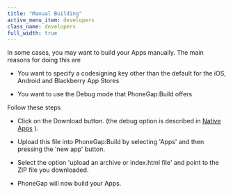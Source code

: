 ```yaml
---
title: "Manual Building"
active_menu_item: developers
class_name: developers
full_width: true
---
```



In some cases, you may want to build your Apps manually. The main reasons for doing this are

 - You want to specify a codesigning key other than the default for the iOS, Android and Blackberry App Stores

 - You want to use the Debug mode that PhoneGap:Build offers

Follow these steps

 - Click on the Download button. (the debug option is described in [Native Apps](../../../scripting-apis/client-scripting-overview/debugging-ac-scripts/native-apps) ).

 - Upload this file into PhoneGap:Build by selecting 'Apps' and then pressing the 'new app' button.

 - Select the option 'upload an archive or index.html file' and point to the ZIP file you downloaded.

 - PhoneGap will now build your Apps.

